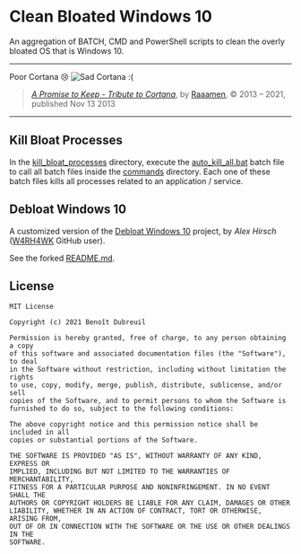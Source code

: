 # Clean Bloated Windows 10

An aggregation of BATCH, CMD and PowerShell scripts to clean the overly bloated OS that is Windows 10.

---
Poor Cortana 😢
![Sad Cortana :(](https://images-wixmp-ed30a86b8c4ca887773594c2.wixmp.com/f/d35d5663-25d4-41b5-adb1-48de8466bdb0/d6u2dqf-ff0488a7-87f2-46c1-8364-eda306ec34d7.jpg/v1/fill/w_1600,h_1186,q_75,strp/a_promise_to_keep___tribute_to_cortana_by_raaamen_d6u2dqf-fullview.jpg?token=eyJ0eXAiOiJKV1QiLCJhbGciOiJIUzI1NiJ9.eyJzdWIiOiJ1cm46YXBwOiIsImlzcyI6InVybjphcHA6Iiwib2JqIjpbW3siaGVpZ2h0IjoiPD0xMTg2IiwicGF0aCI6IlwvZlwvZDM1ZDU2NjMtMjVkNC00MWI1LWFkYjEtNDhkZTg0NjZiZGIwXC9kNnUyZHFmLWZmMDQ4OGE3LTg3ZjItNDZjMS04MzY0LWVkYTMwNmVjMzRkNy5qcGciLCJ3aWR0aCI6Ijw9MTYwMCJ9XV0sImF1ZCI6WyJ1cm46c2VydmljZTppbWFnZS5vcGVyYXRpb25zIl19.WnazTBU_yC9g-xXESoQ3KpgYMFu0gIsYzm5O9bxWqas)
> [*A Promise to Keep - Tribute to Cortana*](https://www.deviantart.com/raaamen/art/A-Promise-to-Keep-Tribute-to-Cortana-413296647), by [Raaamen](https://www.deviantart.com/raaamen), © 2013 – 2021, published Nov 13 2013
---

## Kill Bloat Processes

In the [kill_bloat_processes](clean_bloat_processes/kill_bloat_processes) directory, execute the [auto_kill_all.bat](clean_bloat_processes/kill_bloat_processes/auto_kill_all.bat) batch file to call all batch files inside the [commands](clean_bloat_processes/kill_bloat_processes/commands) directory. Each one of these batch files kills all processes related to an application / service.

## Debloat Windows 10

A customized version of the [Debloat Windows 10](https://github.com/W4RH4WK/Debloat-Windows-10) project, by *Alex Hirsch* ([W4RH4WK](https://github.com/W4RH4WK) GitHub user).

See the forked [README.md](Debloat-Windows-10/README.md).


## License

    MIT License
    
    Copyright (c) 2021 Benoît Dubreuil
    
    Permission is hereby granted, free of charge, to any person obtaining a copy
    of this software and associated documentation files (the "Software"), to deal
    in the Software without restriction, including without limitation the rights
    to use, copy, modify, merge, publish, distribute, sublicense, and/or sell
    copies of the Software, and to permit persons to whom the Software is
    furnished to do so, subject to the following conditions:
    
    The above copyright notice and this permission notice shall be included in all
    copies or substantial portions of the Software.
    
    THE SOFTWARE IS PROVIDED "AS IS", WITHOUT WARRANTY OF ANY KIND, EXPRESS OR
    IMPLIED, INCLUDING BUT NOT LIMITED TO THE WARRANTIES OF MERCHANTABILITY,
    FITNESS FOR A PARTICULAR PURPOSE AND NONINFRINGEMENT. IN NO EVENT SHALL THE
    AUTHORS OR COPYRIGHT HOLDERS BE LIABLE FOR ANY CLAIM, DAMAGES OR OTHER
    LIABILITY, WHETHER IN AN ACTION OF CONTRACT, TORT OR OTHERWISE, ARISING FROM,
    OUT OF OR IN CONNECTION WITH THE SOFTWARE OR THE USE OR OTHER DEALINGS IN THE
    SOFTWARE.